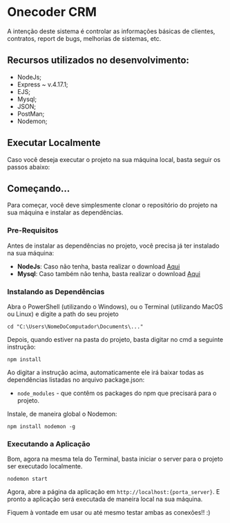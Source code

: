 # Onecoder CRM

A intenção deste sistema é controlar as informações básicas de clientes, contratos, report de bugs, melhorias de sistemas, etc.

## Recursos utilizados no desenvolvimento:

- NodeJs;
- Express ~ v.4.17.1;
- EJS;
- Mysql;
- JSON;
- PostMan;
- Nodemon;

## Executar Localmente

Caso você deseja executar o projeto na sua máquina local, basta seguir os passos abaixo:

## Começando...

Para começar, você deve simplesmente clonar o repositório do projeto na sua máquina e instalar as dependências.

### Pre-Requisitos

Antes de instalar as dependências no projeto, você precisa já ter instalado na sua máquina:

* **NodeJs**: Caso não tenha, basta realizar o download [Aqui](https://nodejs.org/en/)
* **Mysql**: Caso também não tenha, basta realizar o download [Aqui](https://www.mysql.com/downloads/)

### Instalando as Dependências

Abra o PowerShell (utilizando o Windows), ou o Terminal (utilizando MacOS ou Linux) e digite a path do seu projeto

```
cd "C:\Users\NomeDoComputador\Documents\..."
```

Depois, quando estiver na pasta do projeto, basta digitar no cmd a seguinte instrução:

```
npm install
```

Ao digitar a instrução acima, automaticamente ele irá baixar todas as dependências listadas no arquivo package.json:

* `node_modules` - que contêm os packages do npm que precisará para o projeto.

Instale, de maneira global o Nodemon:

```
npm install nodemon -g
```

### Executando a Aplicação

Bom, agora na mesma tela do Terminal, basta iniciar o server para o projeto ser executado localmente.

```
nodemon start
```

Agora, abre a página da aplicação em `http://localhost:{porta_server}`. E pronto a aplicação será executada de maneira local na sua máquina.        

Fiquem à vontade em usar ou até mesmo testar ambas as conexões!! :)  
